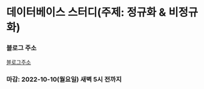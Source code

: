 # 데이터베이스 스터디(주제: 정규화 & 비정규화)

### 블로그 주소
[블로그주소](https://velog.io/@moonlt93/%EC%A0%95%EA%B7%9C%ED%99%94-vs-%EB%B9%84%EC%A0%95%EA%B7%9C%ED%99%94)

### 마감: 2022-10-10(월요일) 새벽 5시 전까지
